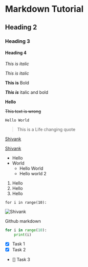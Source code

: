 
# Markdown Tutorial
## Heading 2
### Heading 3
#### Heading 4

*This is italic*

_This is italic_

**This is** Bold

**_This is_** italic and bold

__Hello__

~~This text is wrong~~

```Hello World```

> This is a Life changing quote 

[Shivank](github.com/shivank98)

[Shivank](github.com/shivank98 "Shivank Gautam")

* Hello
* World
    * Hello World
    * Hello world 2

1. Hello
2. Hello
3. Hello

`for i in range(10):`

![Shivank](https://images.pexels.com/photos/170811/pexels-photo-170811.jpeg?auto=compress&cs=tinysrgb&h=750&w=1260)


Github markdown

```python
for i in range(10):
    print(i)
```
* [x] Task 1
* [x] Task 2
* [] Task 3
